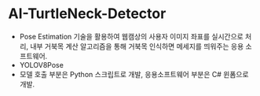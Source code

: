 # AI-TurtleNeck-Detector
- Pose Estimation 기술을 활용하여 웹캠상의 사용자 이미지 좌표를 실시간으로 처리, 내부 거북목 계산 알고리즘을 통해 거북목 인식하면 메세지를 띄워주는 응용 소프트웨어.
- YOLOV8Pose
- 모델 호출 부분은 Python 스크립트로 개발, 응용소프트웨어 부분은 C# 윈폼으로 개발. 
